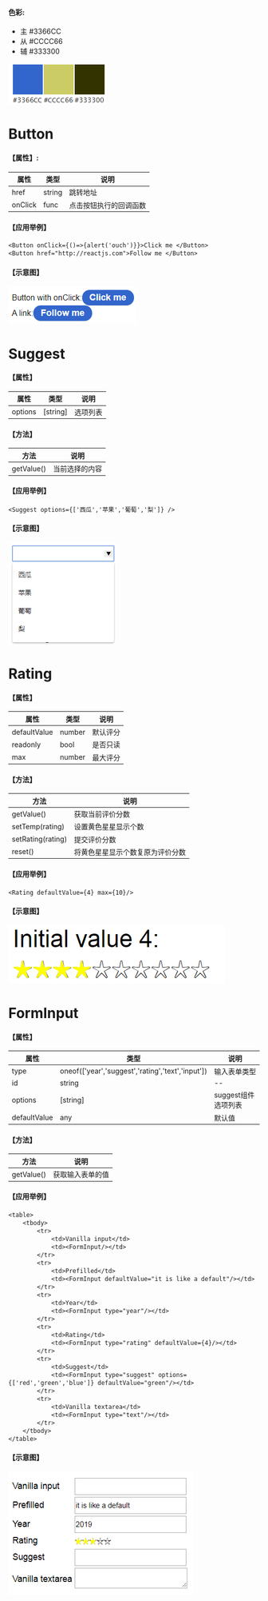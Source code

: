 #### 色彩:

* 主 #3366CC
* 从 #CCCC66
* 辅 #333300

![color](imgs/colors.png)

# Button

#### 【属性】:

|属性|类型|说明|
|---|---|---|
|href|string|跳转地址|
|onClick|func|点击按钮执行的回调函数|

#### 【应用举例】
```
<Button onClick={()=>{alert('ouch')}}>Click me </Button>			
<Button href="http://reactjs.com">Follow me </Button>
```

#### 【示意图】

![button](imgs/button.png)


# Suggest

#### 【属性】

|属性|类型|说明|
|---|---|---|
|options|[string]|选项列表|

#### 【方法】

|方法|说明|
|---|---|
|getValue()|当前选择的内容|

#### 【应用举例】

```
<Suggest options={['西瓜','苹果','葡萄','梨']} />		
```

#### 【示意图】

![suggest](imgs/suggest.png)


# Rating

#### 【属性】

|属性|类型|说明|
|---|---|---|
|defaultValue|number|默认评分|
|readonly|bool|是否只读|
|max|number|最大评分|

#### 【方法】

|方法|说明|
|---|---|
|getValue()|获取当前评价分数|
|setTemp(rating)|设置黄色星星显示个数|
|setRating(rating)|提交评价分数|
|reset()|将黄色星星显示个数复原为评价分数|

#### 【应用举例】

```
<Rating defaultValue={4} max={10}/>
```

#### 【示意图】

![rating](imgs/rating.png)


# FormInput

#### 【属性】

|属性|类型|说明|
|---|---|---|
|type|oneof(['year','suggest','rating','text','input'])|输入表单类型|
|id|string|--|
|options|[string]|suggest组件选项列表|
|defaultValue|any|默认值|

#### 【方法】

|方法|说明|
|---|---|
|getValue()|获取输入表单的值|


#### 【应用举例】

```
<table>
	<tbody>
		<tr>
			<td>Vanilla input</td>
			<td><FormInput/></td>
		</tr>
		<tr>
			<td>Prefilled</td>
			<td><FormInput defaultValue="it is like a default"/></td>
		</tr>
		<tr>
			<td>Year</td>
			<td><FormInput type="year"/></td>
		</tr>
		<tr>
			<td>Rating</td>
			<td><FormInput type="rating" defaultValue={4}/></td>
		</tr>
		<tr>
			<td>Suggest</td>
			<td><FormInput type="suggest" options={['red','green','blue']} defaultValue="green"/></td>
		</tr>
		<tr>
			<td>Vanilla textarea</td>
			<td><FormInput type="text"/></td>
		</tr>
	</tbody>
</table>
```

#### 【示意图】

![forminput](imgs/forminput.png)


